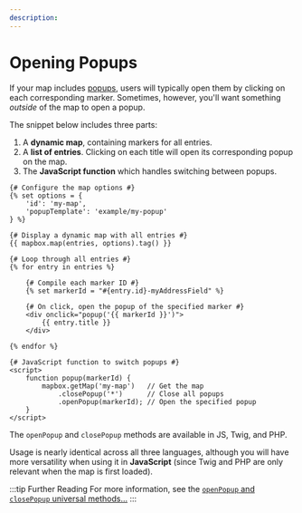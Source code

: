 ```yaml
---
description:
---
```


# Opening Popups

If your map includes [popups](/dynamic-maps/popups/), users will typically open them by clicking on each corresponding marker. Sometimes, however, you'll want something _outside_ of the map to open a popup.

The snippet below includes three parts:

1. A **dynamic map**, containing markers for all entries.
2. A **list of entries**. Clicking on each title will open its corresponding popup on the map.
3. The **JavaScript function** which handles switching between popups.

```twig
{# Configure the map options #}
{% set options = {
    'id': 'my-map',
    'popupTemplate': 'example/my-popup'
} %}

{# Display a dynamic map with all entries #}
{{ mapbox.map(entries, options).tag() }}

{# Loop through all entries #}
{% for entry in entries %}

    {# Compile each marker ID #}
    {% set markerId = "#{entry.id}-myAddressField" %}

    {# On click, open the popup of the specified marker #}
    <div onclick="popup('{{ markerId }}')">
        {{ entry.title }}
    </div>

{% endfor %}

{# JavaScript function to switch popups #}
<script>
    function popup(markerId) {
        mapbox.getMap('my-map')   // Get the map
            .closePopup('*')      // Close all popups
            .openPopup(markerId); // Open the specified popup
    }
</script>
```

The `openPopup` and `closePopup` methods are available in JS, Twig, and PHP.

Usage is nearly identical across all three languages, although you will have more versatility when using it in **JavaScript** (since Twig and PHP are only relevant when the map is first loaded).

:::tip Further Reading
For more information, see the [`openPopup` and `closePopup` universal methods...](/dynamic-maps/universal-methods/#openpopup-markerid)
:::
